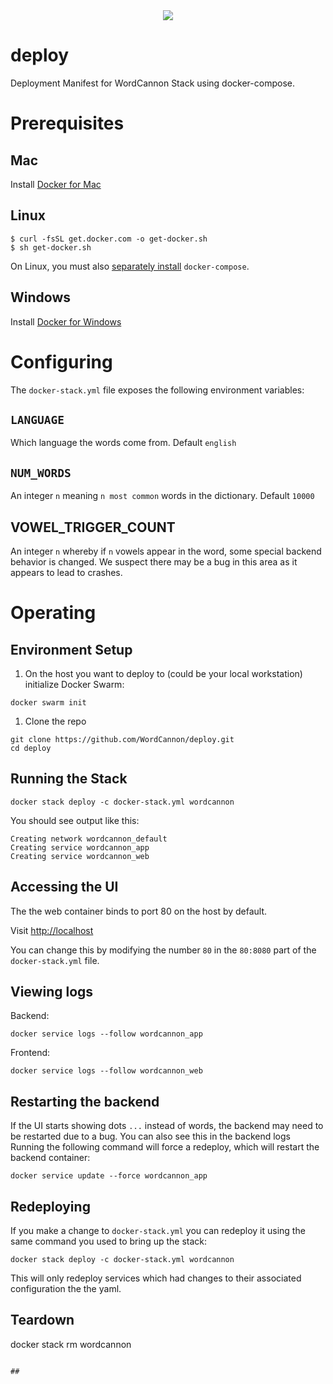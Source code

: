 <center><img src="https://user-images.githubusercontent.com/1438478/44830275-d41f3980-abd5-11e8-91a4-fa088c197c25.png"></center>


# deploy

Deployment Manifest for WordCannon Stack using docker-compose.

# Prerequisites

## Mac

Install [Docker for Mac](https://download.docker.com/mac/stable/Docker.dmg)

## Linux

```
$ curl -fsSL get.docker.com -o get-docker.sh
$ sh get-docker.sh
```

On Linux, you must also [separately install](https://docs.docker.com/compose/install/) `docker-compose`.  
## Windows

Install [Docker for Windows](https://download.docker.com/win/stable/Docker%20for%20Windows%20Installer.exe)

# Configuring

The `docker-stack.yml` file exposes the following environment variables:

## `LANGUAGE`

Which language the words come from.  Default `english`

## `NUM_WORDS`

An integer `n` meaning `n most common` words in the dictionary.  Default `10000`

## VOWEL_TRIGGER_COUNT

An integer `n` whereby if `n` vowels appear in the word, some special backend behavior is changed.  We suspect there may be a bug in this area as it appears to lead to crashes.

# Operating

## Environment Setup

1. On the host you want to deploy to (could be your local workstation) initialize Docker Swarm:

```
docker swarm init
```

1. Clone the repo

```
git clone https://github.com/WordCannon/deploy.git
cd deploy
```

## Running the Stack

```
docker stack deploy -c docker-stack.yml wordcannon
```

You should see output like this:

```
Creating network wordcannon_default
Creating service wordcannon_app
Creating service wordcannon_web
```

## Accessing the UI

The the web container binds to port 80 on the host by default.  

Visit [http://localhost](http://localhost)

You can change this by modifying the number `80` in the `80:8080` part of the `docker-stack.yml` file.

## Viewing logs

Backend:

```
docker service logs --follow wordcannon_app
```

Frontend:

```
docker service logs --follow wordcannon_web
```

## Restarting the backend

If the UI starts showing dots `...` instead of words, the backend may need to be restarted due to a bug.  You can also see this in the backend logs  Running the following command will force a redeploy, which will restart the backend container:

```
docker service update --force wordcannon_app
```

## Redeploying

If you make a change to `docker-stack.yml` you can redeploy it using the same command you used to bring up the stack:

```
docker stack deploy -c docker-stack.yml wordcannon
```

This will only redeploy services which had changes to their associated configuration the the yaml.

## Teardown

docker stack rm wordcannon
```

## 
